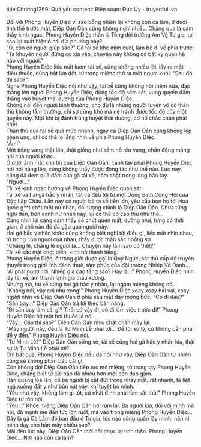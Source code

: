 title:Chương1269: Quá yếu
content:
Biên soạn: Đức Uy - truyenfull.vn<br>---<br>Đối với Phong Huyền Diệc vì sao bỗng nhiên lại không còn cà lăm, ở dưới tình thế trước mắt, Diệp Oản Oản cũng không nghĩ nhiều. Chẳng qua là cảm thấy kinh ngạc, Phong Huyền Diệc thân là Tổng đội trưởng Ám Vệ Tư gia, tại sao lại xuất hiện ở cái địa phương này?<br>"Ồ, còn có người giúp sao?" Gã tài xế khẽ mỉm cười, làm bộ đi về phía trước: "Ta khuyên ngươi đừng có xía vào, chuyện này không có bất kỳ quan hệ nào với ngươi."<br>Phong Huyền Diệc liếc mắt lườm tài xế, cũng không nhiều lời, lấy ra một điếu thuốc, dùng bật lửa đốt, từ trong miệng thở ra một ngụm khói: "Sau đó thì sao?"<br>Nghe Phong Huyền Diệc nói như vậy, tài xế cũng không nói thêm nữa, đạp thẳng lên người Phong Huyền Diệc, dùng tốc độ sấm sét, vung quyền đấm thẳng vào huyệt thái dương của Phong Huyền Diệc.<br>Không nói đến người bình thường, cho dù là những người luyện võ có thân thủ không tầm thường, chỉ sợ cũng khó mà né tránh được tốc độ của một quyền này. Một khi bị đánh trúng huyệt thái dương, cơ hồ chắc chắn phải chết.<br>Thân thủ của tài xế quá mức nhanh, ngay cả Diệp Oản Oản cũng không kịp phản ứng, chỉ có thể lo lắng nhìn về phía Phong Huyền Diệc.<br>"Ầm!"<br>Một tiếng vang thật lớn, thật giống như sấm nổ rền vang, chấn động màng nhĩ của người khác.<br>Ở dưới ánh mắt khó tin của Diệp Oản Oản, cánh tay phải Phong Huyền Diệc hơi hơi nâng lên, cũng không thấy được động tác như thế nào. Lúc này, cũng đã đem quả đấm của gã tài xế, nắm chặt trong lòng bàn tay.<br>"Ngươi..."<br>Tài xế kinh ngạc hướng về Phong Huyền Diệc quan sát.<br>Tài xế và hai gã hắc y nhân, tất cả đều tới từ một Dong Binh Công Hội của Độc Lập Châu. Lần này có người bỏ ra số tiền lớn, yêu cầu bọn họ tới Hoa quốc g**t ch*t một nữ nhân, đối tượng chính là Diệp Oản Oản. Chưa từng nghĩ đến, bên cạnh nữ nhân này, lại có thể có cao thủ như thế...<br>Càng nhìn lại càng cảm thấy có chút quen mắt, dường như, từng có thời gian, ở chỗ nào đó đã gặp qua người này.<br>Hai gã hắc y nhân khác cũng không biết nghĩ tới điều gì, liếc mắt nhìn nhau, từ trong con ngươi của nhau, thấy được thần sắc hoảng sợ.<br>"Chẳng lẽ, chẳng lẽ ngươi là... Chuyện này làm sao có thể!?"<br>Tài xế sắc mặt chợt biến, kinh hô thành tiếng.<br>Phong Huyền Diệc, ở trong giới được gọi là Quỷ Ngục, sát thủ cấp độ truyền thuyết trong giới lính đánh thuê, tâm phúc của đội trưởng Nhiếp Vô Danh…<br>"Ai phái ngươi tới, Nhiếp gia cao tầng sao? Hay là..." Phong Huyền Diệc nhìn lấy tài xế, âm thanh lạnh giá thấu xương.<br>Nhưng mà, tài xế cùng hai gã hắc y nhân, lại ngậm miệng không nói.<br>"Không nói, vậy coi như xong!" Phong Huyền Diệc xoay xoay hai vai, xoay người nhìn về Diệp Oản Oản ở phía sau mặt đầy mộng bức: "Cô đi đâu?"<br>"Sân bay..." Diệp Oản Oản trả lời theo bản năng.<br>"Đi sân bay làm cái gì? Thôi cứ vậy đi, cô đi làm việc trước đi!" Phong Huyền Diệc hít một hơi thuốc lá nói.<br>"Vậy... Cậu thì sao?" Diệp Oản Oản nhíu chặt chân mày lại.<br>"Mấy người này, đều là Tư Minh Lễ phái tới... Để tôi xử lý, cô không cần phải để ý đến." Phong Huyền Diệc nói.<br>"Tư Minh Lễ?" Diệp Oản Oản sững sờ, tài xế cùng hai gã hắc y nhân kia, thật sự là Tư Minh Lễ phái tới?<br>Chỉ bất quá, Phong Huyền Diệc nếu đã nói như vậy, Diệp Oản Oản tự nhiên cũng sẽ không phản bác cái gì.<br>Còn không đợi Diệp Oản Oản tiếp tục mở miệng, từ trong tay Phong Huyền Diệc, chẳng biết từ lúc nào đã nhiều hơn một con dao găm.<br>Hàn quang lóe lên, cổ ba người bị cắt đứt trong nháy mắt, rất nhanh, tê liệt ngã xuống đất y như bùn nát vậy, khí tuyệt bỏ mình.<br>"Yếu như vậy, không làm gì tốt, cứ nhất định phải làm sát thủ!" Phong Huyền Diệc từ tốn nói.<br>"Yếu..." Khóe miệng Diệp Oản Oản hơi rúm lại. Ba người kia, đối với mình mà nói, đã mạnh mẽ đến tức lộn ruột, mà vào trong miệng Phong Huyền Diệc…<br>Đây là gã Cà Lắm đó ban đầu ở Tư gia, lúc nào cũng quấn lấy mình, năn nỉ mình dạy cho hắn mấy chiêu sao?<br>Mãi đến lúc này, Diệp Oản Oản mới hồi phục lại tinh thần. Phong Huyền Diệc... Nơi nào còn cà lăm?